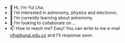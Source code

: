 - 👋 Hi, I’m Yul Lha.
- 👀 I’m interested in astronomy, physics and electronic.
- 🌱 I’m currently learning about astronomy.
- 💞️ I’m looking to collaborate on ...
- 📫 How to reach me? Easy! You can write to me e-mail ylha@unal.edu.co and I'll response soon.

<!---
yullha/yullha is a ✨ special ✨ repository because its `README.md` (this file) appears on your GitHub profile.
You can click the Preview link to take a look at your changes.
--->
